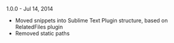 1.0.0 - Jul 14, 2014

- Moved snippets into Sublime Text Plugin structure, based on RelatedFiles plugin
- Removed static paths
